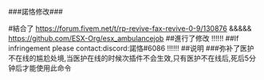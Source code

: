 ###諾恪修改###

#結合了
https://forum.fivem.net/t/rp-revive-fax-revive-0-9/130876
&&&&&
https://github.com/ESX-Org/esx_ambulancejob
##進行了修改
!!!!!!
##If infringement please contact:discord:諾恪#6086
!!!!!!
##说明
###弥补了医护不在线的尴尬处境,当医护在线的时候次插件不会生效,只有医护不在线后,死后5分钟后才能使用此命令